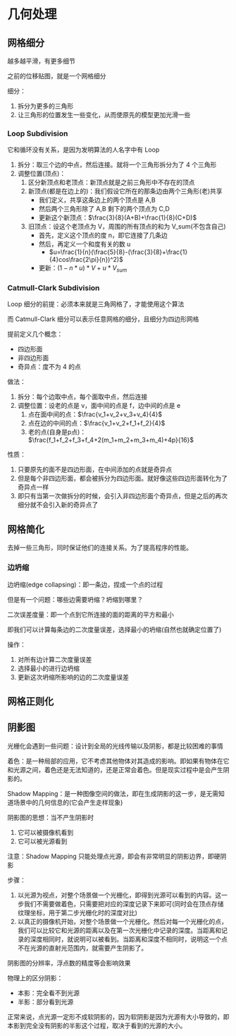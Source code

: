 # 几何处理

## 网格细分

越多越平滑，有更多细节

之前的位移贴图，就是一个网格细分

细分：
1. 拆分为更多的三角形
2. 让三角形的位置发生一些变化，从而使原先的模型更加光滑一些

### Loop Subdivision

它和循环没有关系，是因为发明算法的人名字中有 Loop

1. 拆分：取三个边的中点，然后连接。就将一个三角形拆分为了 4 个三角形
2. 调整位置(顶点)：
	1. 区分新顶点和老顶点：新顶点就是之前三角形中不存在的顶点
	2. 新顶点(都是在边上的)：我们假设它所在的那条边由两个三角形(老)共享
		- 我们定义，共享这条边上的两个顶点是 A,B
		- 然后两个三角形除了 A,B 剩下的两个顶点为 C,D
		- 更新这个新顶点：$\frac{3}{8}(A+B)+\frac{1}{8}(C+D)$
	3. 旧顶点：设这个老顶点为 V，周围的所有顶点的和为 V_sum(不包含自己)
		- 首先，定义这个顶点的度 n，即它连接了几条边
		- 然后，再定义一个和度有关的数 u
			- $u=\frac{1}{n}(\frac{5}{8}-(\frac{3}{8}+\frac{1}{4}cos\frac{2\pi}{n})^2)$
		- 更新：$(1-n*u)*V + u*V_{sum}$

### Catmull-Clark Subdivision

Loop 细分的前提：必须本来就是三角网格了，才能使用这个算法

而 Catmull-Clark 细分可以表示任意网格的细分，且细分为四边形网格

提前定义几个概念：
- 四边形面
- 非四边形面
- 奇异点：度不为 4 的点

做法：
1. 拆分：每个边取中点，每个面取中点，然后连接
2. 调整位置：设老的点是 v，面中间的点是 f，边中间的点是 e
	1. 点在面中间的点：$\frac{v_1+v_2+v_3+v_4}{4}$
	2. 点在边的中间的点：$\frac{v_1+v_2+f_1+f_2}{4}$
	3. 老的点(自身是p点)：$\frac{f_1+f_2+f_3+f_4+2(m_1+m_2+m_3+m_4)+4p}{16}$

性质：
1. 只要原先的面不是四边形面，在中间添加的点就是奇异点
2. 但是每个非四边形面，都会被拆分为四边形面。就好像这些四边形面转化为了奇异点一样
3. 即只有当第一次做拆分的时候，会引入非四边形面个奇异点，但是之后的再次细分就不会引入新的奇异点了

## 网格简化

去掉一些三角形，同时保证他们的连接关系。为了提高程序的性能。

### 边坍缩

边坍缩(edge collapsing)：即一条边，捏成一个点的过程

但是有一个问题：哪些边需要坍缩？坍缩到哪里？

二次误差度量：即一个点到它所连接的面的距离的平方和最小

即我们可以计算每条边的二次度量误差，选择最小的坍缩(自然也就确定位置了)

操作：
1. 对所有边计算二次度量误差
2. 选择最小的进行边坍缩
3. 更新这次坍缩所影响的边的二次度量误差

## 网格正则化

## 阴影图

光栅化会遇到一些问题：设计到全局的光线传输以及阴影，都是比较困难的事情

着色：是一种局部的应用，它不考虑其他物体对其造成的影响。即如果有物体在它和光源之间，着色还是无法知道的，还是正常会着色。但是现实过程中是会产生阴影的。

Shadow Mapping：是一种图像空间的做法，即在生成阴影的这一步，是无需知道场景中的几何信息的(它会产生走样现象)

阴影图的思想：当不产生阴影时
1. 它可以被摄像机看到
2. 它可以被光源看到

注意：Shadow Mapping 只能处理点光源，即会有非常明显的阴影边界，即硬阴影

步骤：
1. 以光源为视点，对整个场景做一个光栅化，即得到光源可以看到的内容。这一步我们不需要做着色，只需要把对应的深度记录下来即可(同时会在顶点存储纹理坐标，用于第二步光栅化时的深度对比)
2. 以真正的摄像机开始，对整个场景做一个光栅化。然后对每一个光栅化的点，我们可以比较它和光源的距离以及在第一次光栅化中记录的深度。当距离和记录的深度相同时，就说明可以被看到。当距离和深度不相同时，说明这一个点不在光源的直射光范围内，就需要产生阴影了。

阴影图的分辨率，浮点数的精度等会影响效果

物理上的区分阴影：
- 本影：完全看不到光源
- 半影：部分看到光源

正常来说，点光源一定形不成软阴影的，因为软阴影是因为光源有大小导致的，即本影到完全没有阴影的半影这个过程，取决于看到的光源的大小。